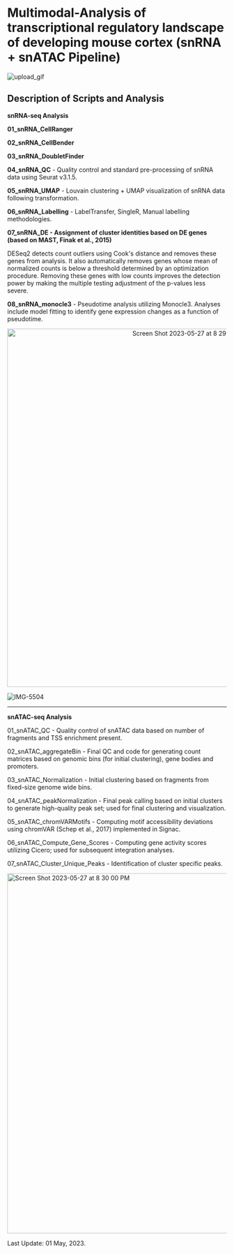 # Multimodal-Analysis of transcriptional regulatory landscape of developing mouse cortex (snRNA + snATAC Pipeline)

![upload_gif](https://github.com/aliamrod/Multimodal-Analysis/assets/62684338/e0ed5460-3481-487c-9670-c58466d627fa)

## Description of Scripts and Analysis

**snRNA-seq Analysis**

**01_snRNA_CellRanger**

**02_snRNA_CellBender**

**03_snRNA_DoubletFinder**

**04_snRNA_QC** - Quality control and standard pre-processing of snRNA data using Seurat v3.1.5. 

**05_snRNA_UMAP** - Louvain clustering + UMAP visualization of snRNA data following transformation.

**06_snRNA_Labelling** - LabelTransfer, SingleR, Manual labelling methodologies.

**07_snRNA_DE - Assignment of cluster identities based on DE genes (based on MAST, Finak et al., 2015)** 

DESeq2 detects count outliers using Cook's distance and removes these genes from analysis. It also automatically removes genes whose mean of normalized counts is below a threshold determined by an optimization procedure. Removing these genes with low counts improves the detection power by making the multiple testing adjustment of the p-values less severe.


**08_snRNA_monocle3** - Pseudotime analysis utilizing Monocle3. Analyses include model fitting to identify gene expression changes as a function of pseudotime.



<p align="center">
<img width="821" alt="Screen Shot 2023-05-27 at 8 29 24 PM" src="https://github.com/aliamrod/Multimodal-Analysis/assets/62684338/7b343b31-995c-46e5-a501-539df1cb6fed">





![IMG-5504](https://github.com/aliamrod/Multimodal-Analysis/assets/62684338/a296e82a-8041-40bb-a7f7-076f9fcddd25)



------------------------------------------------------------------------------------------------


**snATAC-seq Analysis**

01_snATAC_QC - Quality control of snATAC data based on number of fragments and TSS enrichment present.

02_snATAC_aggregateBin - Final QC and code for generating count matrices based on genomic bins (for initial clustering), gene bodies and promoters.

03_snATAC_Normalization - Initial clustering based on fragments from fixed-size genome wide bins.

04_snATAC_peakNormalization - Final peak calling based on initial clusters to generate high-quality peak set; used for final clustering and visualization.

05_snATAC_chromVARMotifs - Computing motif accessibility deviations using chromVAR (Schep et al., 2017) implemented in Signac.

06_snATAC_Compute_Gene_Scores - Computing gene activity scores utilizing Cicero; used for subsequent integration analyses. 

07_snATAC_Cluster_Unique_Peaks - Identification of cluster specific peaks.



<img width="825" alt="Screen Shot 2023-05-27 at 8 30 00 PM" src="https://github.com/aliamrod/Multimodal-Analysis/assets/62684338/65bed62b-fcd0-4a08-a95b-e3baaa229202">

Last Update: 01 May, 2023.

